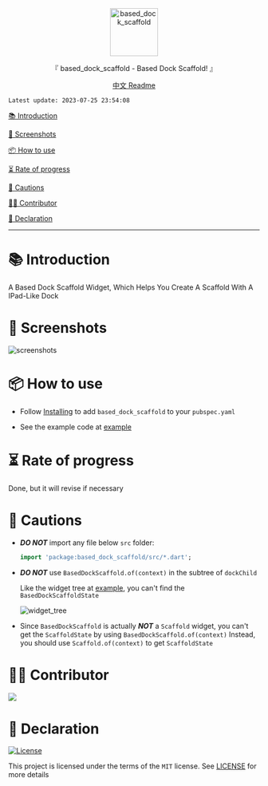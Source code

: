 <div align="center">
  <img id="based_dock_scaffold" width="96" alt="based_dock_scaffold" src="https://raw.githubusercontent.com/Cierra-Runis/based_dock_scaffold/master/.github/icon.svg">
  <p>『 based_dock_scaffold - Based Dock Scaffold! 』</p>
  <a href="https://github.com/Cierra-Runis/based_dock_scaffold/blob/master/README_zh.md">中文 Readme</a>
</div>

`Latest update: 2023-07-25 23:54:08`

[📚 Introduction](#-Introduction)

[📸 Screenshots](#-Screenshots)

[📦 How to use](#-How-to-use)

[⏳ Rate of progress](#-Rate-of-progress)

[📌 Cautions](#-Cautions)

[🧑‍💻 Contributor](#-Contributor)

[🔦 Declaration](#-Declaration)

---

# 📚 Introduction

A Based Dock Scaffold Widget, Which Helps You Create A Scaffold With A IPad-Like Dock

# 📸 Screenshots

![screenshots](https://github.com/Cierra-Runis/based_dock_scaffold/blob/master/.github/screenshot.gif)

# 📦 How to use

- Follow [Installing](https://pub.dev/packages/based_dock_scaffold/install) to add `based_dock_scaffold` to your `pubspec.yaml`

- See the example code at [example](https://github.com/Cierra-Runis/based_dock_scaffold/blob/master/example/lib/main.dart)

# ⏳ Rate of progress

Done, but it will revise if necessary

# 📌 Cautions

- **_DO NOT_** import any file below `src` folder:

  ```dart
  import 'package:based_dock_scaffold/src/*.dart';
  ```

- **_DO NOT_** use `BasedDockScaffold.of(context)` in the subtree of `dockChild`

  Like the widget tree at [example](https://github.com/Cierra-Runis/based_dock_scaffold/blob/master/example/lib/main.dart), you can't find the `BasedDockScaffoldState`

  ![widget_tree](https://raw.githubusercontent.com/Cierra-Runis/based_dock_scaffold/master/.github/widget_tree.png)

- Since `BasedDockScaffold` is actually **_NOT_** a `Scaffold` widget,
  you can't get the `ScaffoldState` by using `BasedDockScaffold.of(context)`
  Instead, you should use `Scaffold.of(context)` to get `ScaffoldState`

# 🧑‍💻 Contributor

<a href="https://github.com/Cierra-Runis/based_dock_scaffold/graphs/contributors">
  <img src="https://contrib.rocks/image?repo=Cierra-Runis/based_dock_scaffold" />
</a>

# 🔦 Declaration

[![License](https://img.shields.io/github/license/Cierra-Runis/based_dock_scaffold)](https://github.com/Cierra-Runis/based_dock_scaffold/blob/master/LICENSE)

This project is licensed under the terms of the `MIT` license. See [LICENSE](https://github.com/Cierra-Runis/based_dock_scaffold/blob/master/LICENSE) for more details
